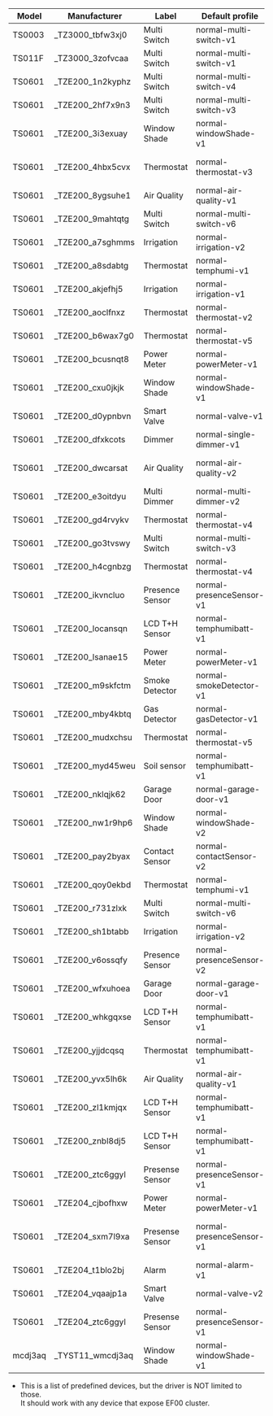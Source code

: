 | Model   | Manufacturer      | Label           | Default profile          | Endpoints                              |
| ------- | ----------------- | --------------- | ------------------------ | -------------------------------------- |
| TS0003  | \_TZ3000_tbfw3xj0 | Multi Switch    | normal-multi-switch-v1   |                                        |
| TS011F  | \_TZ3000_3zofvcaa | Multi Switch    | normal-multi-switch-v1   |                                        |
| TS0601  | \_TZE200_1n2kyphz | Multi Switch    | normal-multi-switch-v4   |   1,   2,   3,   4                     |
| TS0601  | \_TZE200_2hf7x9n3 | Multi Switch    | normal-multi-switch-v3   |   1,   2,   3                          |
| TS0601  | \_TZE200_3i3exuay | Window Shade    | normal-windowShade-v1    |   1,   2                               |
| TS0601  | \_TZE200_4hbx5cvx | Thermostat      | normal-thermostat-v3     |   1,   2,  16,  24, 104, 101           |
| TS0601  | \_TZE200_8ygsuhe1 | Air Quality     | normal-air-quality-v1    |   2,  18,  19,  21,  22                |
| TS0601  | \_TZE200_9mahtqtg | Multi Switch    | normal-multi-switch-v6   |   1,   2,   3,   4,   5,   6           |
| TS0601  | \_TZE200_a7sghmms | Irrigation      | normal-irrigation-v2     |   1,   2, 108, 104                     |
| TS0601  | \_TZE200_a8sdabtg | Thermostat      | normal-temphumi-v1       |   1,   2                               |
| TS0601  | \_TZE200_akjefhj5 | Irrigation      | normal-irrigation-v1     |   1,   7,  11                          |
| TS0601  | \_TZE200_aoclfnxz | Thermostat      | normal-thermostat-v2     |  16,  24                               |
| TS0601  | \_TZE200_b6wax7g0 | Thermostat      | normal-thermostat-v5     |   2,   3,   1,  14                     |
| TS0601  | \_TZE200_bcusnqt8 | Power Meter     | normal-powerMeter-v1     |   6,   1                               |
| TS0601  | \_TZE200_cxu0jkjk | Window Shade    | normal-windowShade-v1    |   1,   2,   3,   7                     |
| TS0601  | \_TZE200_d0ypnbvn | Smart Valve     | normal-valve-v1          |   1                                    |
| TS0601  | \_TZE200_dfxkcots | Dimmer          | normal-single-dimmer-v1  |   1,   2,   3                          |
| TS0601  | \_TZE200_dwcarsat | Air Quality     | normal-air-quality-v2    |   2,  18,  19,  20,  21,  22           |
| TS0601  | \_TZE200_e3oitdyu | Multi Dimmer    | normal-multi-dimmer-v2   |   1,   2,   3,   4,   7,   8,   9,  10 |
| TS0601  | \_TZE200_gd4rvykv | Thermostat      | normal-thermostat-v4     | 101, 103, 102                          |
| TS0601  | \_TZE200_go3tvswy | Multi Switch    | normal-multi-switch-v3   |   1,   2,   3                          |
| TS0601  | \_TZE200_h4cgnbzg | Thermostat      | normal-thermostat-v4     | 101, 103, 102                          |
| TS0601  | \_TZE200_ikvncluo | Presence Sensor | normal-presenceSensor-v1 |   1,   2,   3,   4, 101, 102, 104      |
| TS0601  | \_TZE200_locansqn | LCD T+H Sensor  | normal-temphumibatt-v1   |   1,   2,   4                          |
| TS0601  | \_TZE200_lsanae15 | Power Meter     | normal-powerMeter-v1     |   6,   1                               |
| TS0601  | \_TZE200_m9skfctm | Smoke Detector  | normal-smokeDetector-v1  |   1, 101,  15                          |
| TS0601  | \_TZE200_mby4kbtq | Gas Detector    | normal-gasDetector-v1    |   1,  13,  16                          |
| TS0601  | \_TZE200_mudxchsu | Thermostat      | normal-thermostat-v5     |  16,  24, 115,  35                     |
| TS0601  | \_TZE200_myd45weu | Soil sensor     | normal-temphumibatt-v1   |   5,   3,  15                          |
| TS0601  | \_TZE200_nklqjk62 | Garage Door     | normal-garage-door-v1    |   1,   3                               |
| TS0601  | \_TZE200_nw1r9hp6 | Window Shade    | normal-windowShade-v2    |   1,   2,  13                          |
| TS0601  | \_TZE200_pay2byax | Contact Sensor  | normal-contactSensor-v2  |   1, 101,   2                          |
| TS0601  | \_TZE200_qoy0ekbd | Thermostat      | normal-temphumi-v1       |   1,   2                               |
| TS0601  | \_TZE200_r731zlxk | Multi Switch    | normal-multi-switch-v6   |   1,   2,   3,   4,   5,   6           |
| TS0601  | \_TZE200_sh1btabb | Irrigation      | normal-irrigation-v2     |   1,   2, 108, 104                     |
| TS0601  | \_TZE200_v6ossqfy | Presence Sensor | normal-presenceSensor-v2 |   1                                    |
| TS0601  | \_TZE200_wfxuhoea | Garage Door     | normal-garage-door-v1    |   1,   3                               |
| TS0601  | \_TZE200_whkgqxse | LCD T+H Sensor  | normal-temphumibatt-v1   |   1,   2,   4                          |
| TS0601  | \_TZE200_yjjdcqsq | Thermostat      | normal-temphumibatt-v1   |   1,   2,   3                          |
| TS0601  | \_TZE200_yvx5lh6k | Air Quality     | normal-air-quality-v1    |   2,  18,  19,  21,  22                |
| TS0601  | \_TZE200_zl1kmjqx | LCD T+H Sensor  | normal-temphumibatt-v1   |   1,   2,   4                          |
| TS0601  | \_TZE200_znbl8dj5 | LCD T+H Sensor  | normal-temphumibatt-v1   |   1,   2,   4                          |
| TS0601  | \_TZE200_ztc6ggyl | Presense Sensor | normal-presenceSensor-v1 |   1,   2,   3,   4, 101, 102, 104      |
| TS0601  | \_TZE204_cjbofhxw | Power Meter     | normal-powerMeter-v1     |  18,  19,  20, 101                     |
| TS0601  | \_TZE204_sxm7l9xa | Presense Sensor | normal-presenceSensor-v1 | 105, 106, 108, 107, 110, 111, 104      |
| TS0601  | \_TZE204_t1blo2bj | Alarm           | normal-alarm-v1          |  13,   5,  15,  21,   7                |
| TS0601  | \_TZE204_vqaajp1a | Smart Valve     | normal-valve-v2          |   1,  20,  21,  22,  23                |
| TS0601  | \_TZE204_ztc6ggyl | Presense Sensor | normal-presenceSensor-v1 |   1,   2,   3,   4, 101, 102, 104      |
| mcdj3aq | \_TYST11_wmcdj3aq | Window Shade    | normal-windowShade-v1    |   1,   2,   3,   7                     |

- This is a list of predefined devices, but the driver is NOT limited to those.<br />It should work with any device that expose EF00 cluster.
